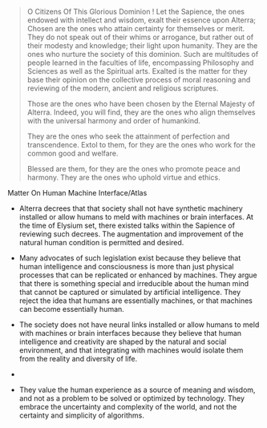 > O Citizens Of This Glorious Dominion ! Let the Sapience, the ones endowed with intellect and wisdom, exalt their essence upon Alterra; Chosen are the ones who attain certainty for themselves or merit. They do not speak out of their whims or arrogance, but rather out of their modesty and knowledge; their light upon humanity. They are the ones who nurture the society of this dominion. Such are multitudes of people learned in the faculties of life, encompassing Philosophy and Sciences as well as the Spiritual arts. Exalted is the matter for they base their opinion on the collective process of moral reasoning and reviewing of the modern, ancient and religious scriptures. 
> 
> Those are the ones who have been chosen by the Eternal Majesty of Alterra. Indeed, you will find, they are the ones who align themselves with the universal harmony and order of humankind. 
> 
> They are the ones who seek the attainment of perfection and transcendence. Extol to them, for they are the ones who work for the common good and welfare. 
> 
> Blessed are them, for they are the ones who promote peace and harmony. They are the ones who uphold virtue and ethics.

Matter On Human Machine Interface/Atlas

- Alterra decrees that that society shall not have synthetic machinery installed or allow humans to meld with machines or brain interfaces. At the time of Elysium set, there existed talks within the Sapience of reviewing such decrees. The augmentation and improvement of the natural human condition is permitted and desired.

- Many advocates of such legislation exist because they believe that human intelligence and consciousness is more than just physical processes that can be replicated or enhanced by machines. They argue that there is something special and irreducible about the human mind that cannot be captured or simulated by artificial intelligence. They reject the idea that humans are essentially machines, or that machines can become essentially human.

- The society does not have neural links installed or allow humans to meld with machines or brain interfaces because they believe that human intelligence and creativity are shaped by the natural and social environment, and that integrating with machines would isolate them from the reality and diversity of life. 
-
- They value the human experience as a source of meaning and wisdom, and not as a problem to be solved or optimized by technology. They embrace the uncertainty and complexity of the world, and not the certainty and simplicity of algorithms.
